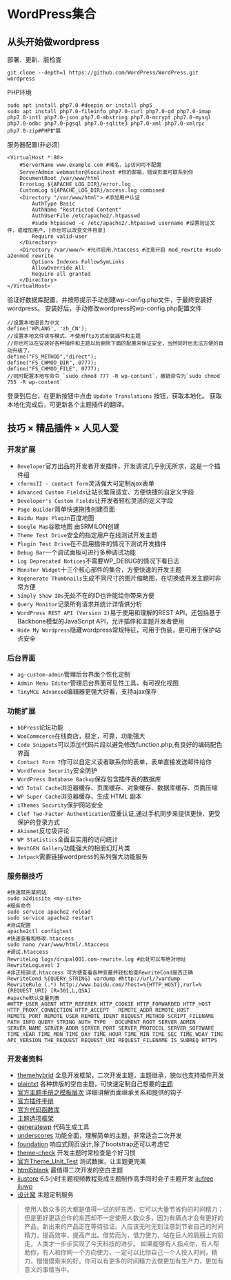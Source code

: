 # WordPress集合
## 从头开始做wordpress
部署、更新、脏检查
```
git clone --depth=1 https://github.com/WordPress/WordPress.git wordpress
```
PHP环境
```
sudo apt install php7.0 #deepin or install php5
sudo apt install php7.0-fileinfo php7.0-curl php7.0-gd php7.0-imap php7.0-intl php7.0-json php7.0-mbstring php7.0-mcrypt php7.0-mysql php7.0-odbc php7.0-pgsql php7.0-sqlite3 php7.0-xml php7.0-xmlrpc php7.0-zip#PHP扩展
```
服务器配置(非必须)
```
<VirtualHost *:80>
	#ServerName www.example.com #域名，ip访问可不配置
	ServerAdmin webmaster@localhost #你的邮箱，错误页面可联系到你
	DocumentRoot /var/www/html
	ErrorLog ${APACHE_LOG_DIR}/error.log
	CustomLog ${APACHE_LOG_DIR}/access.log combined
	<Directory "/var/www/html"> #添加用户认证
        AuthType Basic
        AuthName "Restricted Content"
        AuthUserFile /etc/apache2/.htpasswd
        #sudo htpasswd -c /etc/apache2/.htpasswd username #设置验证文件，或增加用户，[你也可以改变文件目录]
        Require valid-user
    </Directory>
    <Directory /var/www/> #允许启用.htaccess #注意开启 mod_rewrite #sudo a2enmod rewrite
	    Options Indexes FollowSymLinks
	    AllowOverride All
	    Require all granted
	</Directory>
</VirtualHost>
```
验证好数据库配置，并按照提示手动创建wp-config.php文件，于最终安装好wordpress。
安装好后，手动修改wordpress的wp-config.php配置文件
```
//设置本地语言为中文
define('WPLANG', 'zh_CN');
//设置本地文件读写模式，不使用ftp方式安装插件和主题 
//你也可以在安装好各种插件和主题以后删除下面的配置来保证安全，当然同时也无法方便的自动升级了。
define("FS_METHOD","direct");
define("FS_CHMOD_DIR", 0777);
define("FS_CHMOD_FILE", 0777);
//同时配置本地写命令 `sudo chmod 777 -R wp-content`，撤销命令为`sudo chmod 755 -R wp-content`
```
登录到后台，在更新按钮中点击 `Update Translations` 按钮，获取本地化。
获取本地化完成后，可更新各个主题插件的翻译。

## 技巧 × 精品插件 × 人见人爱

### 开发扩展
- `Developer`官方出品的开发者开发插件，开发调试几乎别无所求，这是一个插件组
- `cformsII - contact form`灵活强大可定制ajax表单
- `Advanced Custom Fields`让站长繁简适宜、方便快捷的自定义字段
- `Developer's Custom Fields`让开发者轻松灵活的定义字段
- `Page Builder`简单快速拖拽创建页面
- `Baidu Maps Plugin`百度地图
- `Google Map`谷歌地图 由SRMILON创建
- `Theme Test Drive`安全的指定用户在线测试开发主题
- `Plugin Test Drive`在不启用插件的情况下测试开发插件
- `Debug Bar`一个调试面板可进行多种调试功能
- `Log Deprecated Notices`不需要WP_DEBUG的情况下看日志
- `Monster Widget`十三个核心部件的集合，方便快速的开发主题
- `Regenerate Thumbnails`生成不同尺寸的图片缩略图，在切换或开发主题时非常方便
- `Simply Show IDs`无处不在的ID也许能给你带来方便
- `Query Monitor`记录所有请求并统计详情供分析
- `WordPress REST API (Version 2)`易于使用和理解的REST API，还包括基于Backbone模型的JavaScript API，允许插件和主题开发者使用
- `Hide My Wordpress`隐藏wordpress常规特征，可用于伪装，更可用于保护站点安全
    

### 后台界面
- `ag-custom-admin`管理后台界面个性化定制
- `Admin Menu Editor`管理后台界面可见性工具，有可视化视图
- `TinyMCE Advanced`编辑器更强大好看，支持ajax保存
  
### 功能扩展
- `bbPress`论坛功能
- `WooCommcerce`在线商店，稳定，可靠，功能强大
- `Code Snippets`可以添加代码片段以避免修改function.php,有良好的编码配色界面
- `Contact Form 7`你可以自定义读者联系你的表单，表单直接发送邮件给你
- `Wordfence Security`安全防护
- `WordPress Database Backup`保存包含插件表的数据库
- `W3 Total Cache`浏览器缓存、页面缓存、对象缓存、数据库缓存、页面压缩
- `WP Super Cache`浏览器缓存、生成 HTML 副本
- `iThemes Security`保护网站安全
- `Clef Two-Factor Authentication`双重认证,通过手机同步来提供更快、更受保护的登录方式
- `Akismet`反垃圾评论
- `WP Statistics`全面且实用的访问统计
- `NextGEN Gallery`功能强大的相册幻灯片类
- `Jetpack`需要链接wordpress的系列强大功能服务

### 服务器技巧

```
#快速禁用某网站
sudo a2dissite <my-site>
#服务命令
sudo service apache2 reload
sudo service apache2 restart
#测试配置
apache2ctl configtest
#快速查看和修改.htaccess
sudo nano /var/www/html/.htaccess
#调试.htaccess
RewriteLog logs/drupal001.com-rewrite.log #此处可以写绝对地址
RewriteLogLevel 3
#非正规调试.htaccess 可方便查看各种变量并轻松检查RewriteCond是否正确
RewriteCond %{QUERY_STRING} vardump #http://url/?vardump
RewriteRule (.*) http://www.baidu.com/?host=%{HTTP_HOST},rurl=%{REQUEST_URI} [R=301,L,QSA]
#apache默认变量列表
#HTTP_USER_AGENT HTTP_REFERER HTTP_COOKIE HTTP_FORWARDED HTTP_HOST HTTP_PROXY_CONNECTION HTTP_ACCEPT   REMOTE_ADDR REMOTE_HOST REMOTE_PORT REMOTE_USER REMOTE_IDENT REQUEST_METHOD SCRIPT_FILENAME PATH_INFO QUERY_STRING AUTH_TYPE   DOCUMENT_ROOT SERVER_ADMIN SERVER_NAME SERVER_ADDR SERVER_PORT SERVER_PROTOCOL SERVER_SOFTWARE   TIME_YEAR TIME_MON TIME_DAY TIME_HOUR TIME_MIN TIME_SEC TIME_WDAY TIME   API_VERSION THE_REQUEST REQUEST_URI REQUEST_FILENAME IS_SUBREQ HTTPS
```

### 开发者资料
- [themehybrid](http://themehybrid.com/themes/hybrid-child) 全息开发框架，二次开发主题，主题继承，貌似也支持插件开发
- [plaintxt](http://www.plaintxt.org/) 各种排版的空白主题，可快速定制自己想要的[主题](https://wordpress.org/themes/sandbox/)
- [官方主题手册之模板层次](https://developer.wordpress.org/themes/basics/template-hierarchy/) 详细讲解页面继承关系和提供的钩子
- [官方插件手册](https://developer.wordpress.org/plugins/) 
- [官方代码函数库](https://codex.wordpress.org/)
- [主题选项框架](https://wordpress.org/plugins/options-framework/)
- [generatewp](https://generatewp.com) 代码生成工具
- [underscores](http://underscores.me/) 功能全面，理解简单的主题，非常适合二次开发
- [foundation](http://foundation.zurb.com/) 响应式网页设计,除了bootstrap还可以考虑它
- [theme-check](https://wordpress.org/plugins/theme-check/) 开发主题时常检查是个好习惯
- [官方Theme_Unit_Test](https://codex.wordpress.org/Theme_Unit_Test) 测试数据，让主题更完美
- [html5blank](http://html5blank.com/) 最值得二次开发的空白主题
- [jiustore](https://www.jiustore.com/) 6.5小时主题视频教程变成主题制作高手同时会子主题开发 [jiufree](https://www.jiufree.com/) [jiuwp](http://www.jiuwp.com/)
- [设计窝](http://www.shejiwo.net/) 主题定制服务

> 使用人数众多的大都是值得一试的好东西，它可以大量节省你的时间精力；但是更好更适合你的东西却不一定使用人数众多，因为有痛点才会有更好的产品，新出来的产品正在等待验证。人应该无时无刻注意到节省自己的时间精力，提高效率，提高产出。借势而为，借力使力，站在巨人的肩膀上向前走，人类才一步步实现了今天科技的进步。
> 如果能够有人指点你，有人帮助你，有人和你网一个方向使力，一定可以比你自己一个人投入时间，精力，慢慢摸索来的好。你可以有更多的时间精力去做更加有生产力，更加有意义的事情当中。
